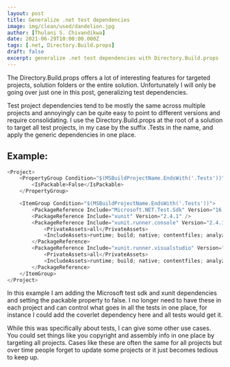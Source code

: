 ```yaml
---
layout: post
title: Generalize .net test dependencies
image: img/clean/used/dandelion.jpg
author: [Thulani S. Chivandikwa]
date: 2021-06-29T10:00:00.000Z
tags: [.net, Directory.Build.props]
draft: false
excerpt: generalize .net test dependencies with Directory.Build.props
---
```


The Directory.Build.props offers a lot of interesting features for targeted projects, solution folders or the entire solution. Unfortunately I will only be going over just one in this post, generalizing test dependencies.

Test project dependencies tend to be mostly the same across multiple projects and annoyingly can be quite easy to point to different versions and require consolidating. I use the Directory.Build.props at the root of a solution to target all test projects, in my case by the suffix .Tests in the name, and apply the generic dependencies in one place.

## Example:

```csharp
<Project>
    <PropertyGroup Condition="$(MSBuildProjectName.EndsWith('.Tests'))">
        <IsPackable>False</IsPackable>
    </PropertyGroup>

    <ItemGroup Condition="$(MSBuildProjectName.EndsWith('.Tests'))">
        <PackageReference Include="Microsoft.NET.Test.Sdk" Version="16.9.1" />
        <PackageReference Include="xunit" Version="2.4.1" />
        <PackageReference Include="xunit.runner.console" Version="2.4.1">
            <PrivateAssets>all</PrivateAssets>
            <IncludeAssets>runtime; build; native; contentfiles; analyzers</IncludeAssets>
        </PackageReference>
        <PackageReference Include="xunit.runner.visualstudio" Version="2.4.3">
            <PrivateAssets>all</PrivateAssets>
            <IncludeAssets>runtime; build; native; contentfiles; analyzers</IncludeAssets>
        </PackageReference>
    </ItemGroup>
</Project>
```

In this example I am adding the Microsoft test sdk and xunit dependencies and setting the packable property to false. I no longer need to have these in each project and can control what goes in all the tests in one place, for instance I could add the coverlet dependency here and all tests would get it.

While this was specifically about tests, I can give some other use cases. You could set things like you copyright and assembly info in one place by targeting all projects. Cases like these are often the same for all projects but over time people forget to update some projects or it just becomes tedious to keep up.
